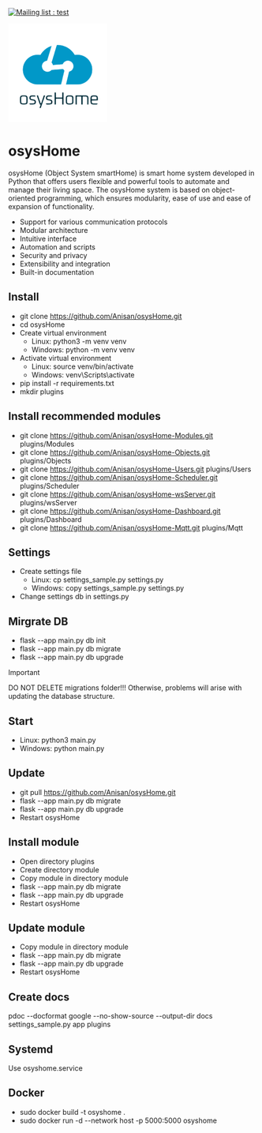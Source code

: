 [![Mailing list : test](http://img.shields.io/badge/Telegram-blue.svg?style=for-the-badge&logo=telegram)](https://t.me/osysHome)

![header](https://github.com/Anisan/osysHome/blob/master/app/static/assets/images/logo.png?raw=true)

# osysHome 

osysHome (Object System smartHome) is smart home system developed in Python that offers users flexible and powerful tools to automate and manage their living space. The osysHome system is based on object-oriented programming, which ensures modularity, ease of use and ease of expansion of functionality.

* Support for various communication protocols
* Modular architecture
* Intuitive interface
* Automation and scripts
* Security and privacy
* Extensibility and integration
* Built-in documentation

## Install

* git clone https://github.com/Anisan/osysHome.git
* cd osysHome
* Create virtual environment
    * Linux: python3 -m venv venv 
    * Windows: python -m venv venv 
* Activate virtual environment
    * Linux: source venv/bin/activate
    * Windows: venv\Scripts\activate
* pip install -r requirements.txt
* mkdir plugins

## Install recommended modules

* git clone https://github.com/Anisan/osysHome-Modules.git plugins/Modules
* git clone https://github.com/Anisan/osysHome-Objects.git plugins/Objects
* git clone https://github.com/Anisan/osysHome-Users.git plugins/Users
* git clone https://github.com/Anisan/osysHome-Scheduler.git plugins/Scheduler
* git clone https://github.com/Anisan/osysHome-wsServer.git plugins/wsServer
* git clone https://github.com/Anisan/osysHome-Dashboard.git plugins/Dashboard
* git clone https://github.com/Anisan/osysHome-Mqtt.git plugins/Mqtt

## Settings

* Create settings file
    * Linux: cp settings_sample.py settings.py
    * Windows: copy settings_sample.py settings.py
* Change settings db in settings.py

## Mirgrate DB
* flask --app main.py db init
* flask --app main.py db migrate
* flask --app main.py db upgrade

> [!IMPORTANT]
> DO NOT DELETE migrations folder!!! Otherwise, problems will arise with updating the database structure.

## Start

* Linux: python3 main.py
* Windows: python main.py

## Update

* git pull https://github.com/Anisan/osysHome.git
* flask --app main.py db migrate
* flask --app main.py db upgrade
* Restart osysHome

## Install module

* Open directory plugins
* Create directory module
* Copy module in directory module
* flask --app main.py db migrate
* flask --app main.py db upgrade
* Restart osysHome

## Update module

* Copy module in directory module
* flask --app main.py db migrate
* flask --app main.py db upgrade
* Restart osysHome

## Create docs

pdoc --docformat google --no-show-source --output-dir docs settings_sample.py app plugins

## Systemd

Use osyshome.service

## Docker

* sudo docker build -t osyshome .
* sudo docker run -d --network host -p 5000:5000 osyshome
